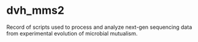 # dvh_mms2

Record of scripts used to process and analyze next-gen sequencing data from experimental evolution of microbial mutualism.

